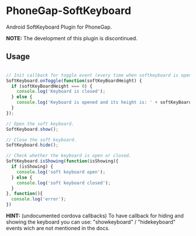 # PhoneGap-SoftKeyboard

Android SoftKeyboard Plugin for PhoneGap.

**NOTE:** The development of this plugin is discontinued. 

## Usage

```javascript

// Init callback for toggle event (every time when softkeyboard is opened or closed)
SoftKeyboard.onToggle(function(softKeyBoardHeight) {
  if (softKeyBoardHeight === 0) {
    console.log('Keyboard is closed');
  } else {
    console.log('Keyboard is opened and its height is: ' + softKeyBoardHeight);
  }
});

// Open the soft keyboard.
SoftKeyboard.show();

// Close the soft keyboard.
SoftKeyboard.hide();

// Check whether the keyboard is open or closed.
SoftKeyboard.isShowing(function(isShowing){
  if (isShowing) {  
    console.log('soft keyboard open');
  } else {
    console.log('soft keyboard closed');
  }
}, function(){ 
  console.log('error');
})
```

**HINT:** (undocumented cordova callbacks)
To have callback for hiding and showing the keyboard you can use:
"showkeyboard" / "hidekeyboard" events wich are not mentioned in the docs.
